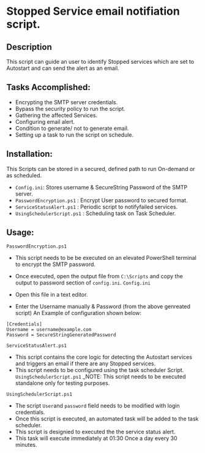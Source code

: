 # Stopped Service email notifiation script.

## Description
This script can guide an user to identify Stopped services which are set to Autostart and can send the alert as an email.

## Tasks Accomplished:
* Encrypting the SMTP server credentials.
* Bypass the security policy to run the script.
* Gathering the affected Services.
* Configuring email alert.
* Condition to generate/ not to generate email.
* Setting up a task to run the script on schedule.

## Installation:
This Scripts can be stored in a secured, defined path to run On-demand or as scheduled.

* `Config.ini`: Stores username & SecureString Password of the SMTP server.
* `PasswordEncryption.ps1` : Encrypt User password to secured format.
* `ServiceStatusAlert.ps1` : Periodic script to notifyfailed services.
* `UsingSchedulerScript.ps1` : Scheduling task on Task Scheduler.
 
 ## Usage:
 `PasswordEncryption.ps1`
* This script needs to be be executed on an elevated PowerShell terminal to encrypt the SMTP password.
* Once executed, open the output file from `C:\Scripts` and copy the output to password section of `config.ini`.
`Config.ini`

* Open this file in a text editor.
* Enter the Username manually & Password (from the above genreated script)
An Example of configuration shown below:
```
[Credentials]
Username = username@example.com
Password = SecureStringGeneratedPassword
```

`ServiceStatusAlert.ps1`
* This script contains the core logic for detecting the Autostart services and triggers an email if there are any Stopped services.
* This script needs to be configured using the task scheduler Script. `UsingSchedulerScript.ps1`
_NOTE: This script needs to be executed standalone only for testing purposes.

`UsingSchedulerScript.ps1`
* The script `User`and `password` field needs to be modified with login credentials.
* Once this script is executed, an automated task will be added to the task scheduler.
* This script is designied to executed the the service status alert.
* This task will execute immediately at 01:30 Once a day every 30 minutes.
